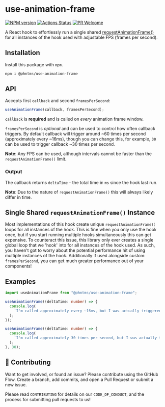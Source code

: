 # use-animation-frame

[![NPM version][npm-image]][npm-url]
[![Actions Status][ci-image]][ci-url]
[![PR Welcome][npm-downloads-image]][npm-downloads-url]

A React hook to effortlessly run a single shared [requestAnimationFrame()](https://developer.mozilla.org/en-US/docs/Web/API/window/requestAnimationFrame) for all instances of the hook used with adjustable FPS (frames per second).

## Installation

Install this package with `npm`.

```bash
npm i @phntms/use-animation-frame
```

## API

Accepts first `callback` and second `framesPerSecond`:

```ts
useAnimationFrame(callback, framesPerSecond);
```

`callback` is **required** and is called on _every_ animation frame window.

`framesPerSecond` is _optional_ and can be used to control how often callback triggers. By default callback will trigger around ~60 times per second (approximately every ~16ms), though you can change this, for example, `30` can be used to trigger callback ~30 times per second.

**Note**: Any FPS can be used, although intervals cannot be faster than the `requestAnimationFrame()` limit.

### Output

The callback returns `deltaTime` - the total time in `ms` since the hook last run.

**Note**: Due to the nature of `requestAnimationFrame()` this will always likely differ in time.

## Single Shared `requestAnimationFrame()` Instance

Most implementations of this hook create unique `requestAnimationFrame()` loops for all instances of the hook. This is fine when you only use the hook once, but if you start running multiple hooks simultaneously this can get expensive. To counteract this issue, this library only ever creates a single global loop that we 'hook' into for all instances of the hook used. As such, you haven't got to worry about the potential performance hit of using multiple instances of the hook. Additionally if used alongside custom `framesPerSecond`, you can get much greater performance out of your components!

## Examples

```ts
import useAnimationFrame from "@phntms/use-animation-frame";

useAnimationFrame((deltaTime: number) => {
  console.log(
    `I'm called approximately every ~16ms, but I was actually triggered after ${deltaTime}ms.`
  );
});

useAnimationFrame((deltaTime: number) => {
  console.log(
    `I'm called approximately 30 times per second, but I was actually trigger after ${deltaTime}ms.`
  );
}, 30);
```

## 🍰 Contributing

Want to get involved, or found an issue? Please contribute using the GitHub Flow. Create a branch, add commits, and open a Pull Request or submit a new issue.

Please read `CONTRIBUTING` for details on our `CODE_OF_CONDUCT`, and the process for submitting pull requests to us!

[npm-image]: https://img.shields.io/npm/v/@phntms/use-animation-frame.svg?style=flat-square&logo=react
[npm-url]: https://npmjs.org/package/@phntms/use-animation-frame
[npm-downloads-image]: https://img.shields.io/npm/dm/@phntms/use-animation-frame.svg
[npm-downloads-url]: https://npmcharts.com/compare/@phntms/use-animation-frame?minimal=true
[ci-image]: https://github.com/phantomstudios/use-animation-frame/workflows/Test/badge.svg
[ci-url]: https://github.com/phantomstudios/use-animation-frame/actions
